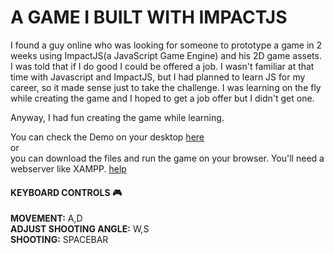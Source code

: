 
#  A GAME I BUILT WITH IMPACTJS

I found a guy online who was looking for someone to prototype a game in 2 weeks using ImpactJS(a JavaScript Game Engine) and his 2D game assets. I was told that if I do good I could be offered a job. I wasn't familiar at that time with Javascript and ImpactJS, but I had planned to learn JS for my career, so it made sense just to take the challenge. I was learning on the fly while creating the game and I hoped to get a job offer but I didn't get one. 

Anyway, I had fun creating the game while learning.

You can check the Demo on your desktop [here](https://puyihsdumpsite.000webhostapp.com/game/index.html) 
<br>or<br> you can download the files and run the game on your browser. You'll need a webserver like XAMPP. [help](http://impactjs.com/documentation/getting-started)

#### KEYBOARD CONTROLS :video_game:

**MOVEMENT:** A,D <br>
**ADJUST SHOOTING ANGLE:** W,S <br>
**SHOOTING:** SPACEBAR


